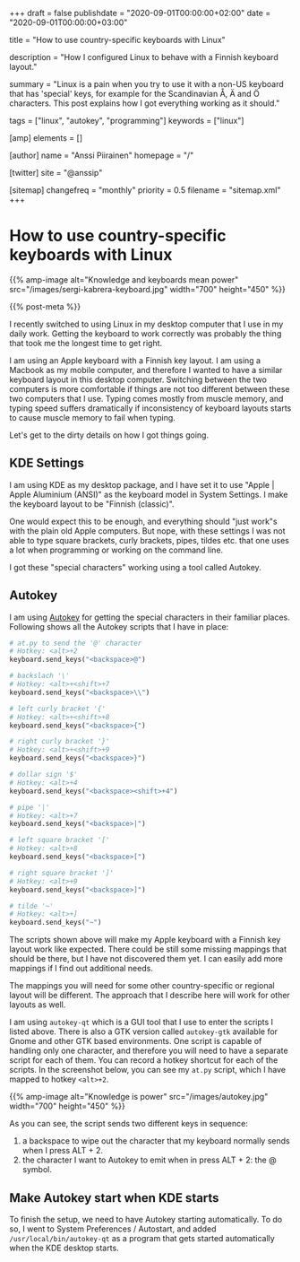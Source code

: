 +++
draft = false
publishdate = "2020-09-01T00:00:00+02:00"
date = "2020-09-01T00:00:00+03:00"

title = "How to use country-specific keyboards with Linux"

description = "How I configured Linux to behave with a Finnish keyboard layout."

summary = "Linux is a pain when you try to use it with a non-US keyboard that has 'special' keys, for example for the Scandinavian Å, Ä and Ö characters. This post explains how I got everything working as it should."

tags = ["linux", "autokey", "programming"]
keywords = ["linux"]

[amp]
    elements = []

[author]
    name = "Anssi Piirainen"
    homepage = "/"

[twitter]
    site = "@anssip"

[sitemap]
    changefreq = "monthly"
    priority = 0.5
    filename = "sitemap.xml"
+++

# How to use country-specific keyboards with Linux

{{% amp-image alt="Knowledge and keyboards mean power" src="/images/sergi-kabrera-keyboard.jpg" width="700" height="450" %}}

{{% post-meta %}}

I recently switched to using Linux in my desktop computer that I use in my daily work. Getting the keyboard to work correctly was probably the thing that took me the longest time to get right.

I am using an Apple keyboard with a Finnish key layout. I am using a Macbook as my mobile computer, and therefore I wanted to have a similar keyboard layout in this desktop computer. Switching between the two computers is more comfortable if things are not too different between these two computers that I use. Typing comes mostly from muscle memory, and typing speed suffers dramatically if inconsistency of keyboard layouts starts to cause muscle memory to fail when typing.

Let's get to the dirty details on how I got things going.

## KDE Settings

I am using KDE as my desktop package, and I have set it to use "Apple | Apple Aluminium (ANSI)" as the keyboard model in System Settings. I make the keyboard layout to be "Finnish (classic)".

One would expect this to be enough, and everything should "just work"s with the plain old Apple computers. But nope, with these settings I was not able to type square brackets, curly brackets, pipes, tildes etc. that one uses a lot when programming or working on the command line.

I got these "special characters" working using a tool called Autokey.

## Autokey

I am using [Autokey](https://github.com/autokey/autokey) for getting the special characters in their familiar places. Following shows all the Autokey scripts that I have in place:

```python
# at.py to send the '@' character
# Hotkey: <alt>+2
keyboard.send_keys("<backspace>@")

# backslach '\'
# Hotkey: <alt>+<shift>+7
keyboard.send_keys("<backspace>\\")

# left curly bracket '{'
# Hotkey: <alt>+<shift>+8
keyboard.send_keys("<backspace>{")

# right curly bracket '}'
# Hotkey: <alt>+<shift>+9
keyboard.send_keys("<backspace>}")

# dollar sign '$'
# Hotkey: <alt>+4
keyboard.send_keys("<backspace><shift>+4")

# pipe '|'
# Hotkey: <alt>+7
keyboard.send_keys("<backspace>|")

# left square bracket '['
# Hotkey: <alt>+8
keyboard.send_keys("<backspace>[")

# right square bracket ']'
# Hotkey: <alt>+9
keyboard.send_keys("<backspace>]")

# tilde '~'
# Hotkey: <alt>+]
keyboard.send_keys("~")

```

The scripts shown above will make my Apple keyboard with a Finnish key layout work like expected. There could be still some missing mappings that should be there, but I have not discovered them yet. I can easily add more mappings if I find out additional needs.

The mappings you will need for some other country-specific or regional layout will be different. The approach that I describe here will work for other layouts as well.

I am using `autokey-qt` which is a GUI tool that I use to enter the scripts I listed above. There is also a GTK version called `autokey-gtk` available for Gnome and other GTK based environments. One script is capable of handling only one character, and therefore you will need to have a separate script for each of them. You can record a hotkey shortcut for each of the scripts. In the screenshot below, you can see my `at.py` script, which I have mapped to hotkey `<alt>+2`.

{{% amp-image alt="Knowledge is power" src="/images/autokey.jpg" width="700" height="450" %}}

As you can see, the script sends two different keys in sequence:

1. a backspace to wipe out the character that my keyboard normally sends when I press ALT + 2.
2. the character I want to Autokey to emit when in press ALT + 2: the @ symbol.

## Make Autokey start when KDE starts

To finish the setup, we need to have Autokey starting automatically. To do so, I went to System Preferences / Autostart, and added `/usr/local/bin/autokey-qt` as a program that gets started automatically when the KDE desktop starts.
